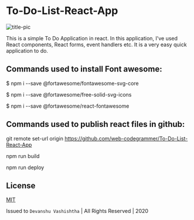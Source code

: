 # To-Do-List-React-App
![title-pic](https://i.ibb.co/5RF74RK/To-do-App.png)

This is a simple To Do Application in react. In this application, I've used React components, React forms, event handlers etc. It is a very easy quick application to do.

## Commands used to install Font awesome:

$ npm i --save @fortawesome/fontawesome-svg-core

$ npm i --save @fortawesome/free-solid-svg-icons

$ npm i --save @fortawesome/react-fontawesome

## Commands used to publish react files in github:

git remote set-url origin https://github.com/web-codegrammer/To-Do-List-React-App

npm run build

npm run deploy

## License 

[MIT](https://github.com/web-codegrammer/To-Do-List-React-App/blob/master/LICENSE)

Issued to ```Devanshu Vashishtha``` | All Rights Reserved | 2020
